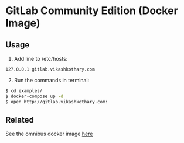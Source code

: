 # GitLab Community Edition (Docker Image)

## Usage
1. Add line to /etc/hosts:
```
127.0.0.1 gitlab.vikashkothary.com
```
2. Run the commands in terminal:
```bash
$ cd examples/
$ docker-compose up -d
$ open http://gitlab.vikashkothary.com:
```

## Related
See the omnibus docker image [here](https://gitlab.com/gitlab-org/omnibus-gitlab/tree/master/docker)